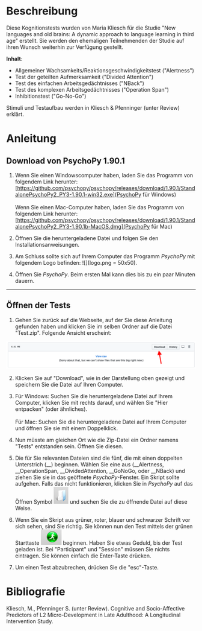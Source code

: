 # Beschreibung
Diese Kognitionstests wurden von Maria Kliesch für die Studie "New languages and old brains: 
A dynamic approach to language learning in third age" erstellt. Sie werden den ehemaligen
Teilnehmenden der Studie auf ihren Wunsch weiterhin zur Verfügung gestellt.

**Inhalt**:
* Allgemeiner Wachsamkeits/Reaktionsgeschwindigkeitstest ("Alertness")
* Test der geteilten Aufmerksamkeit ("Divided Attention")
* Test des einfachen Arbeitsgedächtnisses ("NBack")
* Test des komplexen Arbeitsgedächtnisses ("Operation Span")
* Inhibitionstest ("Go-No-Go")

Stimuli und Testaufbau werden in Kliesch & Pfenninger (unter Review) erklärt. 

# Anleitung

## Download von PsychoPy 1.90.1

1. Wenn Sie einen Windowscomputer haben, laden Sie das Programm von folgendem Link herunter:
[https://github.com/psychopy/psychopy/releases/download/1.90.1/StandalonePsychoPy2_PY3-1.90.1-win32.exe](PsychoPy für Windows)
<br> <br>
Wenn Sie einen Mac-Computer haben, laden Sie das Programm von folgendem Link herunter:
[https://github.com/psychopy/psychopy/releases/download/1.90.1/StandalonePsychoPy2_PY3-1.90.1b-MacOS.dmg](PsychoPy für Mac)

2. Öffnen Sie die heruntergeladene Datei und folgen Sie den Installationsanweisungen. 

3. Am Schluss sollte sich auf Ihrem Computer das Programm *PsychoPy* mit folgendem Logo befinden:
![](logo.png = 50x50). 

4. Öffnen Sie *PsychoPy*. Beim ersten Mal kann dies bis zu ein paar Minuten dauern. 
---

## Öffnen der Tests

1. Gehen Sie zurück auf die Webseite, auf der Sie diese Anleitung gefunden haben und klicken 
Sie im selben Ordner auf die Datei "Test.zip". 
Folgende Ansicht erscheint:

![](downlButton.png)

2. Klicken Sie auf "Download", wie in der Darstellung oben gezeigt und speichern Sie die Datei auf Ihren Computer.

3. Für Windows: Suchen Sie die heruntergeladene Datei auf Ihrem Computer, klicken Sie mit 
rechts darauf, und wählen Sie "Hier entpacken" (oder ähnliches). <br> <br>
Für Mac: Suchen Sie die heruntergeladene Datei auf Ihrem Computer und öffnen Sie sie mit einem Doppelklick.

4. Nun müsste am gleichen Ort wie die Zip-Datei ein Ordner namens "Tests" entstanden sein. Öffnen Sie diesen.

5. Die für Sie relevanten Dateien sind die fünf, die mit einen doppelten Unterstrich (__) beginnen. 
Wählen Sie eine aus (__Alertness, __OperationSpan, __DividedAttention, __GoNoGo, oder __NBack) und ziehen Sie 
sie in das geöffnete *PsychoPy*-Fenster. Ein Skript sollte aufgehen. Falls das nicht funktionieren, klicken Sie
in *PsychoPy* auf das Öffnen Symbol ![](open.png) und suchen Sie die zu öffnende Datei auf diese Weise.

6. Wenn Sie ein Skript aus grüner, roter, blauer und schwarzer Schrift vor sich sehen, sind Sie richtig.
Sie können nun den Test mittels der grünen Starttaste ![](start.png) beginnen. Haben Sie etwas Geduld,
bis der Test geladen ist. Bei "Participant" und "Session" müssen Sie nichts eintragen. Sie können einfach
die Enter-Taste drücken.

7. Um einen Test abzubrechen, drücken Sie die "esc"-Taste.



# Bibliografie
Kliesch, M., Pfenninger S. (unter Review). Cognitive and Socio-Affective Predictors of L2 
Micro-Development in Late Adulthood: A Longitudinal Intervention Study.